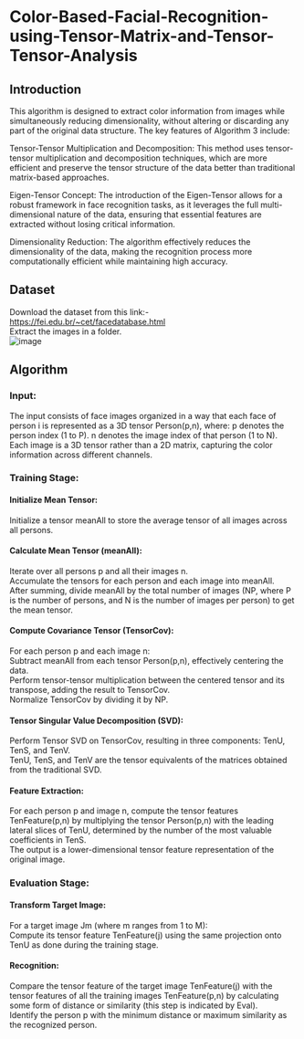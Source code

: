 # Color-Based-Facial-Recognition-using-Tensor-Matrix-and-Tensor-Tensor-Analysis

## Introduction
This algorithm is designed to extract color information from images while simultaneously reducing dimensionality, without altering or discarding any part of the original data structure. The key features of Algorithm 3 include:  
  
Tensor-Tensor Multiplication and Decomposition: This method uses tensor-tensor multiplication and decomposition techniques, which are more efficient and preserve the tensor structure of the data better than traditional matrix-based approaches.  
  
Eigen-Tensor Concept: The introduction of the Eigen-Tensor allows for a robust framework in face recognition tasks, as it leverages the full multi-dimensional nature of the data, ensuring that essential features are extracted without losing critical information.  
  
Dimensionality Reduction: The algorithm effectively reduces the dimensionality of the data, making the recognition process more computationally efficient while maintaining high accuracy.  


## Dataset
Download the dataset from this link:- https://fei.edu.br/~cet/facedatabase.html  
Extract the images in a folder.  
![image](https://github.com/user-attachments/assets/750013e9-43f1-4f43-99a9-76dad71a2c5b)


## Algorithm
### Input:  
The input consists of face images organized in a way that each face of person i is represented as a 3D tensor Person(p,n), where: p denotes the person index (1 to P). n denotes the image index of that person (1 to N). Each image is a 3D tensor rather than a 2D matrix, capturing the color information across different channels.  
### Training Stage:  
#### Initialize Mean Tensor:  
Initialize a tensor meanAll to store the average tensor of all images across all persons.  
  
#### Calculate Mean Tensor (meanAll):  

Iterate over all persons p and all their images n.  
Accumulate the tensors for each person and each image into meanAll.  
After summing, divide meanAll by the total number of images (NP, where P is the number of persons, and N is the number of images per person) to get the mean tensor.  
#### Compute Covariance Tensor (TensorCov):  

For each person p and each image n:  
Subtract meanAll from each tensor Person(p,n), effectively centering the data.  
Perform tensor-tensor multiplication between the centered tensor and its transpose, adding the result to TensorCov.  
Normalize TensorCov by dividing it by NP.  
#### Tensor Singular Value Decomposition (SVD):  

Perform Tensor SVD on TensorCov, resulting in three components: TenU, TenS, and TenV.  
TenU, TenS, and TenV are the tensor equivalents of the matrices obtained from the traditional SVD.  
#### Feature Extraction:  

For each person p and image n, compute the tensor features TenFeature(p,n) by multiplying the tensor Person(p,n) with the leading lateral slices of TenU, determined by the number of the most valuable coefficients in TenS.  
The output is a lower-dimensional tensor feature representation of the original image.  
### Evaluation Stage:  
#### Transform Target Image:  

For a target image Jm (where m ranges from 1 to M):  
Compute its tensor feature TenFeature(j) using the same projection onto TenU as done during the training stage.  
#### Recognition:  

Compare the tensor feature of the target image TenFeature(j) with the tensor features of all the training images TenFeature(p,n) by calculating some form of distance or similarity (this step is indicated by Eval).  
Identify the person p with the minimum distance or maximum similarity as the recognized person.  
